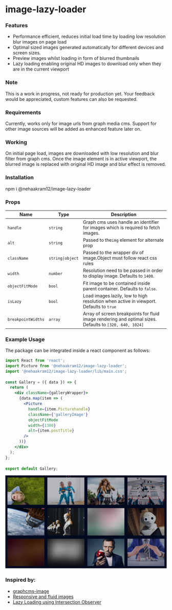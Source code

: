 # image-lazy-loader

### Features

* Performance efficient, reduces initial load time by loading low resolution blur images on page load
* Optimal sized images generated automatically for different devices and screen sizes.
* Preview images whilst loading in form of blurred thumbnails
* Lazy loading enabling original HD images to download only when they are in the current viewport

### Note

This is a work in progress, not ready for production yet. Your feedback would be appreciated, custom features can also be requested.

### Requirements

Currently, works only for image urls from graph media cms.
Support for other image sources will be added as enhanced feature later on.

### Working

On initial page load, images are downloaded with low resolution and blur filter
from graph cms. Once the image element is in active viewport, the blurred image is replaced with
original HD image and blur effect is removed.

### Installation

npm i @nehaakram12/image-lazy-loader

### Props

| Name | Type | Description |
| ----------------------- | ---------------- | ------------------------------------------------------------------------------- |
| `handle` | `string` | Graph cms uses handle an identifier for images which is required to fetch images. |
| `alt` | `string` | Passed to the`img` element for alternate prop |
| `className` | `string\|object` | Passed to the wrapper div of image.Object must follow react css rules |
| `width` | `number` | Resolution need to be passed in order to display image. Defaults to `1400`. |
| `objectFitMode` | `bool` | Fit image to be contained inside parent container. Defaults to `false`. |
| `isLazy` | `bool` | Load images lazily, low to high resolution when active in viewport. Defaults to `true` |
| `breakpointWidths` | `array` | Array of screen breakpoints for fluid image rendering and optimal sizes. Defaults to `[320, 640, 1024]` |



### Example Usage

The package can be integrated inside a react component as follows:

```jsx
import React from 'react';
import Picture from '@nehaakram12/image-lazy-loader';
import '@nehaakram12/image-lazy-loader/lib/main.css';

const Gallery = ({ data }) => {
  return (
    <div className={galleryWrapper}>
      {data.map(item => (
        <Picture
          handle={item.Picturehandle}
          className={'galleryImage'}
          objectFitMode
          width={1300}
          alt={item.postTitle}
        />
      ))}
    </div>
  );
};

export default Gallery;

```

![alt text](https://github.com/nehaakram12/image-lazy-loader/blob/master/demo.PNG)


### Inspired by: 
* [graphcms-image](https://github.com/GraphCMS/graphcms-image)
* [Responsive and fluid images](https://www.smashingmagazine.com/2014/05/responsive-images-done-right-guide-picture-srcset/#the-fluid-and-variable-sized-image-use-cases)
* [Lazy Loading using Intersection Observer](https://www.smashingmagazine.com/2018/01/deferring-lazy-loading-intersection-observer-api)

